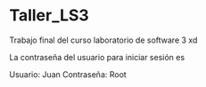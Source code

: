 # Taller_LS3
Trabajo final del curso laboratorio de software 3 xd

La contraseña del usuario para iniciar sesión es

Usuario: Juan
Contraseña: Root